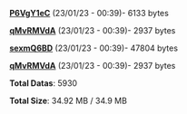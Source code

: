 [**P6VgY1eC**](/data/P6VgY1eC.txt) (23/01/23 - 00:39)- 6133 bytes

[**qMvRMVdA**](/data/qMvRMVdA.txt) (23/01/23 - 00:39)- 2937 bytes

[**sexmQ6BD**](/data/sexmQ6BD.txt) (23/01/23 - 00:39)- 47804 bytes

[**qMvRMVdA**](/data/qMvRMVdA.txt) (23/01/23 - 00:39)- 2937 bytes

**Total Datas**: 5930

**Total Size**: 34.92 MB / 34.9 MB